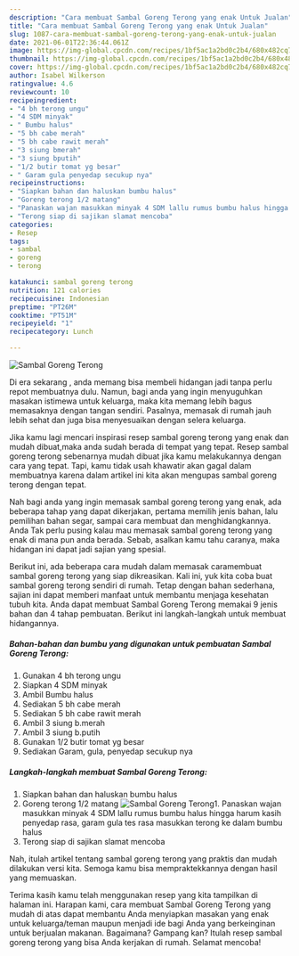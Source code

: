 ```yaml
---
description: "Cara membuat Sambal Goreng Terong yang enak Untuk Jualan"
title: "Cara membuat Sambal Goreng Terong yang enak Untuk Jualan"
slug: 1087-cara-membuat-sambal-goreng-terong-yang-enak-untuk-jualan
date: 2021-06-01T22:36:44.061Z
image: https://img-global.cpcdn.com/recipes/1bf5ac1a2bd0c2b4/680x482cq70/sambal-goreng-terong-foto-resep-utama.jpg
thumbnail: https://img-global.cpcdn.com/recipes/1bf5ac1a2bd0c2b4/680x482cq70/sambal-goreng-terong-foto-resep-utama.jpg
cover: https://img-global.cpcdn.com/recipes/1bf5ac1a2bd0c2b4/680x482cq70/sambal-goreng-terong-foto-resep-utama.jpg
author: Isabel Wilkerson
ratingvalue: 4.6
reviewcount: 10
recipeingredient:
- "4 bh terong ungu"
- "4 SDM minyak"
- " Bumbu halus"
- "5 bh cabe merah"
- "5 bh cabe rawit merah"
- "3 siung bmerah"
- "3 siung bputih"
- "1/2 butir tomat yg besar"
- " Garam gula penyedap secukup nya"
recipeinstructions:
- "Siapkan bahan dan haluskan bumbu halus"
- "Goreng terong 1/2 matang"
- "Panaskan wajan masukkan minyak 4 SDM lallu rumus bumbu halus hingga harum kasih penyedap rasa, garam gula tes rasa masukkan terong ke dalam bumbu halus"
- "Terong siap di sajikan slamat mencoba"
categories:
- Resep
tags:
- sambal
- goreng
- terong

katakunci: sambal goreng terong 
nutrition: 121 calories
recipecuisine: Indonesian
preptime: "PT26M"
cooktime: "PT51M"
recipeyield: "1"
recipecategory: Lunch

---
```



![Sambal Goreng Terong](https://img-global.cpcdn.com/recipes/1bf5ac1a2bd0c2b4/680x482cq70/sambal-goreng-terong-foto-resep-utama.jpg)

Di era  sekarang , anda memang bisa membeli hidangan jadi tanpa perlu repot membuatnya dulu. Namun, bagi anda yang ingin menyuguhkan masakan istimewa untuk keluarga, maka kita memang lebih bagus memasaknya dengan tangan sendiri. Pasalnya, memasak di rumah jauh lebih sehat dan juga bisa menyesuaikan dengan selera keluarga.

Jika kamu lagi mencari inspirasi resep sambal goreng terong yang enak dan mudah dibuat,maka anda sudah berada di tempat yang tepat. Resep sambal goreng terong  sebenarnya mudah dibuat jika kamu melakukannya dengan cara yang tepat. Tapi, kamu tidak usah khawatir akan gagal dalam membuatnya 
karena dalam artikel ini kita akan mengupas sambal goreng terong dengan tepat.  



Nah bagi anda yang ingin memasak sambal goreng terong yang enak, ada beberapa tahap yang dapat dikerjakan, pertama memilih jenis bahan, lalu pemilihan bahan segar, sampai cara membuat dan menghidangkannya. Anda Tak perlu pusing kalau mau memasak sambal goreng terong yang enak di mana pun anda berada. Sebab, asalkan kamu  tahu caranya, maka hidangan ini dapat jadi sajian yang spesial.

Berikut ini, ada beberapa cara mudah dalam memasak caramembuat sambal goreng terong yang siap dikreasikan. Kali ini, yuk kita coba buat sambal goreng terong sendiri di rumah. Tetap dengan bahan sederhana, sajian ini dapat memberi manfaat untuk membantu menjaga kesehatan tubuh kita. Anda dapat membuat Sambal Goreng Terong memakai 9 jenis bahan dan 4 tahap pembuatan. Berikut ini langkah-langkah untuk membuat hidangannya.

<!--inarticleads1-->

##### Bahan-bahan dan bumbu yang digunakan untuk pembuatan Sambal Goreng Terong:

1. Gunakan 4 bh terong ungu
1. Siapkan 4 SDM minyak
1. Ambil  Bumbu halus
1. Sediakan 5 bh cabe merah
1. Sediakan 5 bh cabe rawit merah
1. Ambil 3 siung b.merah
1. Ambil 3 siung b.putih
1. Gunakan 1/2 butir tomat yg besar
1. Sediakan  Garam, gula, penyedap secukup nya




<!--inarticleads2-->

##### Langkah-langkah membuat Sambal Goreng Terong:

1. Siapkan bahan dan haluskan bumbu halus
1. Goreng terong 1/2 matang
<img src="https://img-global.cpcdn.com/steps/10e5490dc0e25559/160x128cq70/sambal-goreng-terong-langkah-memasak-2-foto.jpg" alt="Sambal Goreng Terong">1. Panaskan wajan masukkan minyak 4 SDM lallu rumus bumbu halus hingga harum kasih penyedap rasa, garam gula tes rasa masukkan terong ke dalam bumbu halus
1. Terong siap di sajikan slamat mencoba




Nah, itulah artikel tentang  sambal goreng terong  yang praktis dan mudah dilakukan versi kita. Semoga kamu bisa mempraktekkannya dengan hasil yang memuaskan. 

Terima kasih kamu telah menggunakan resep yang kita tampilkan di halaman ini. Harapan kami, cara membuat  Sambal Goreng Terong yang mudah di atas dapat membantu Anda menyiapkan masakan yang enak untuk keluarga/teman maupun menjadi ide bagi Anda yang berkeinginan untuk berjualan makanan. Bagaimana? Gampang kan? Itulah resep sambal goreng terong yang bisa Anda kerjakan di rumah. Selamat mencoba!


